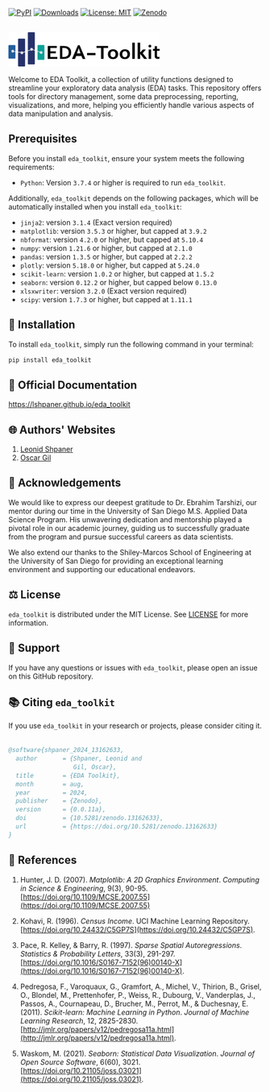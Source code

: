 [![PyPI](https://img.shields.io/pypi/v/eda_toolkit.svg)](https://pypi.org/project/eda_toolkit/)
[![Downloads](https://pepy.tech/badge/eda_toolkit)](https://pepy.tech/project/eda_toolkit)
[![License: MIT](https://img.shields.io/badge/License-MIT-yellow.svg)](https://github.com/lshpaner/eda_toolkit/blob/main/LICENSE.md)
[![Zenodo](https://zenodo.org/badge/DOI/10.5281/zenodo.13162633.svg)](https://doi.org/10.5281/zenodo.13162633)

<br>

<img src="https://raw.githubusercontent.com/lshpaner/eda_toolkit/main/assets/eda_toolkit_logo.svg" width="300" style="border: none; outline: none; box-shadow: none;" oncontextmenu="return false;">

<br> 

Welcome to EDA Toolkit, a collection of utility functions designed to streamline your exploratory data analysis (EDA) tasks. This repository offers tools for directory management, some data preprocessing, reporting, visualizations, and more, helping you efficiently handle various aspects of data manipulation and analysis.


## Prerequisites

Before you install `eda_toolkit`, ensure your system meets the following requirements:

- `Python`: Version `3.7.4` or higher is required to run `eda_toolkit`.


Additionally, `eda_toolkit` depends on the following packages, which will be automatically installed when you install `eda_toolkit`:

- `jinja2`: version `3.1.4` (Exact version required)
- `matplotlib`: version `3.5.3` or higher, but capped at `3.9.2`
- `nbformat`: version `4.2.0` or higher, but capped at `5.10.4`
- `numpy`: version `1.21.6` or higher, but capped at `2.1.0`
- `pandas`: version `1.3.5` or higher, but capped at `2.2.2`
- `plotly`: version `5.18.0` or higher, but capped at `5.24.0`
- `scikit-learn`: version `1.0.2` or higher, but capped at `1.5.2`
- `seaborn`: version `0.12.2` or higher, but capped below `0.13.0`
- `xlsxwriter`: version `3.2.0` (Exact version required)
- `scipy`: version `1.7.3` or higher, but capped at `1.11.1`


## 💾 Installation

To install `eda_toolkit`, simply run the following command in your terminal:


```bash
pip install eda_toolkit
```

## 📄 Official Documentation

https://lshpaner.github.io/eda_toolkit 


## 🌐 Authors' Websites

1. [Leonid Shpaner](https://www.leonshpaner.com)
2. [Oscar Gil](https://www.oscargildata.com)


## 🙏 Acknowledgements

We would like to express our deepest gratitude to Dr. Ebrahim Tarshizi, our mentor during our time in the University of San Diego M.S. Applied Data Science Program. His unwavering dedication and mentorship played a pivotal role in our academic journey, guiding us to successfully graduate from the program and pursue successful careers as data scientists. 

We also extend our thanks to the Shiley-Marcos School of Engineering at the University of San Diego for providing an exceptional learning environment and supporting our educational endeavors.


## ⚖️ License

`eda_toolkit` is distributed under the MIT License. See [LICENSE](https://github.com/lshpaner/eda_toolkit/blob/main/LICENSE.md) for more information.

## 🛟 Support

If you have any questions or issues with `eda_toolkit`, please open an issue on this GitHub repository.


## 📚 Citing `eda_toolkit`

If you use `eda_toolkit` in your research or projects, please consider citing it.

```bibtex

@software{shpaner_2024_13162633,
  author       = {Shpaner, Leonid and
                  Gil, Oscar},
  title        = {EDA Toolkit},
  month        = aug,
  year         = 2024,
  publisher    = {Zenodo},
  version      = {0.0.11a},
  doi          = {10.5281/zenodo.13162633},
  url          = {https://doi.org/10.5281/zenodo.13162633}
}

```


## 🔖 References

1. Hunter, J. D. (2007). *Matplotlib: A 2D Graphics Environment*. *Computing in Science & Engineering*, 9(3), 90-95. [https://doi.org/10.1109/MCSE.2007.55](https://doi.org/10.1109/MCSE.2007.55)

2. Kohavi, R. (1996). *Census Income*. UCI Machine Learning Repository. [https://doi.org/10.24432/C5GP7S](https://doi.org/10.24432/C5GP7S).

3. Pace, R. Kelley, & Barry, R. (1997). *Sparse Spatial Autoregressions*. *Statistics & Probability Letters*, 33(3), 291-297. [https://doi.org/10.1016/S0167-7152(96)00140-X](https://doi.org/10.1016/S0167-7152(96)00140-X).

4. Pedregosa, F., Varoquaux, G., Gramfort, A., Michel, V., Thirion, B., Grisel, O., Blondel, M., Prettenhofer, P., Weiss, R., Dubourg, V., Vanderplas, J., Passos, A., Cournapeau, D., Brucher, M., Perrot, M., & Duchesnay, E. (2011). *Scikit-learn: Machine Learning in Python*. *Journal of Machine Learning Research*, 12, 2825-2830. [http://jmlr.org/papers/v12/pedregosa11a.html](http://jmlr.org/papers/v12/pedregosa11a.html).

5. Waskom, M. (2021). *Seaborn: Statistical Data Visualization*. *Journal of Open Source Software*, 6(60), 3021. [https://doi.org/10.21105/joss.03021](https://doi.org/10.21105/joss.03021).





